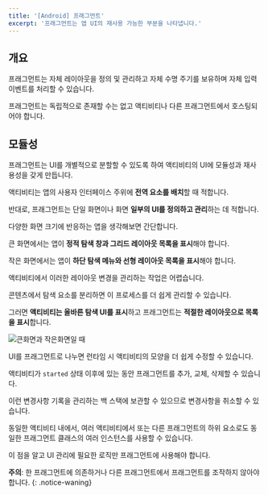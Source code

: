 ```yaml
---
title: '[Android] 프래그먼트'
excerpt: '프래그먼트는 앱 UI의 재사용 가능한 부분을 나타냅니다.'
---
```


## 개요

프래그먼트는 자체 레이아웃을 정의 및 관리하고 자체 수명 주기를 보유하며 자체 입력 이벤트를 처리할 수 있습니다.

프래그먼트는 독립적으로 존재할 수는 없고 액티비티나 다른 프래그먼트에서 호스팅되어야 합니다.

## 모듈성

프래그먼트는 UI를 개별적으로 분할할 수 있도록 하여 액티비티의 UI에 모듈성과 재사용성을 갖게 만듭니다.

액티비티는 앱의 사용자 인터페이스 주위에 **전역 요소를 배치**할 때 적합니다.

반대로, 프래그먼트는 단일 화면이나 화면 **일부의 UI를 정의하고 관리**하는 데 적합니다.

다양한 화면 크기에 반응하는 앱을 생각해보면 간단합니다.

큰 화면에서는 앱이 **정적 탐색 창과 그리드 레이아웃 목록을 표시**해야 합니다.

작은 화면에서는 앱이 **하단 탐색 메뉴와 선형 레이아웃 목록을 표시**해야 합니다.

액티비티에서 이러한 레이아웃 변경을 관리하는 작업은 어렵습니다.

콘텐츠에서 탐색 요소를 분리하면 이 프로세스를 더 쉽게 관리할 수 있습니다.

그러면 **액티비티는 올바른 탐색 UI를 표시**하고 프래그먼트는 **적절한 레이아웃으로 목록을 표시**합니다.

![큰화면과 작은화면일 때](https://developer.android.com/images/guide/fragments/fragment-screen-sizes.png?hl=ko)

UI를 프래그먼트로 나누면 런타임 시 액티비티의 모양을 더 쉽게 수정할 수 있습니다.

액티비티가 `started` 상태 이후에 있는 동안 프래그먼트를 추가, 교체, 삭제할 수 있습니다.

이런 변경사항 기록을 관리하는 백 스택에 보관할 수 있으므로 변경사항을 취소할 수 있습니다.

동일한 액티비티 내에서, 여러 액티비티에서 또는 다른 프래그먼트의 하위 요소로도 동일한 프래그먼트 클래스의 여러 인스턴스를 사용할 수 있습니다.

이 점을 알고 UI 관리에 필요한 로직만 프래그먼트에 사용해야 합니다.

**주의**: 한 프래그먼트에 의존하거나 다른 프래그먼트에서 프래그먼트를 조작하지 않아야 합니다.
{: .notice-waning}
